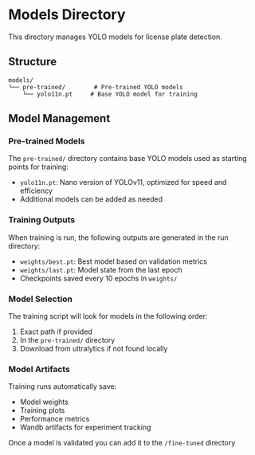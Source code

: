 # Models Directory

This directory manages YOLO models for license plate detection.

## Structure

```
models/
└── pre-trained/        # Pre-trained YOLO models
    └── yolo11n.pt     # Base YOLO model for training
```

## Model Management

### Pre-trained Models

The `pre-trained/` directory contains base YOLO models used as starting points for training:
- `yolo11n.pt`: Nano version of YOLOv11, optimized for speed and efficiency
- Additional models can be added as needed

### Training Outputs

When training is run, the following outputs are generated in the run directory:
- `weights/best.pt`: Best model based on validation metrics
- `weights/last.pt`: Model state from the last epoch
- Checkpoints saved every 10 epochs in `weights/`

### Model Selection

The training script will look for models in the following order:
1. Exact path if provided
2. In the `pre-trained/` directory
3. Download from ultralytics if not found locally

### Model Artifacts

Training runs automatically save:
- Model weights
- Training plots
- Performance metrics
- Wandb artifacts for experiment tracking

Once a model is validated you can add it to the `/fine-tuned` directory
